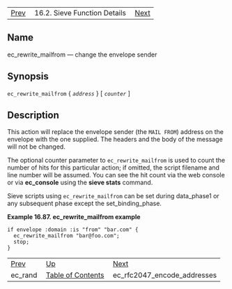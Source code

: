 |     |     |     |
| --- | --- | --- |
| [Prev](sieve.ref.ec_rand)  | 16.2. Sieve Function Details |  [Next](sieve.ref.ec_rfc2047_encode_addresses) |

<a name="sieve.ref.ec_rewrite_mailfrom"></a>
## Name

ec_rewrite_mailfrom — change the envelope sender

## Synopsis

`ec_rewrite_mailfrom` { *`address`* } [ *`counter`* ]

<a name="idp30397952"></a>
## Description

This action will replace the envelope sender (the `MAIL FROM`) address on the envelope with the one supplied. The headers and the body of the message will not be changed.

The optional counter parameter to `ec_rewrite_mailfrom` is used to count the number of hits for this particular action; if omitted, the script filename and line number will be assumed. You can see the hit count via the web console or via **ec_console** using the **sieve stats**       command.

Sieve scripts using `ec_rewrite_mailfrom` can be set during data_phase1 or any subsequent phase except the set_binding_phase.

<a name="example.ec_rewrite_mailfrom"></a>

**Example 16.87. ec_rewrite_mailfrom example**

```
if envelope :domain :is "from" "bar.com" {
  ec_rewrite_mailfrom "bar@foo.com";
  stop;
}
```


|     |     |     |
| --- | --- | --- |
| [Prev](sieve.ref.ec_rand)  | [Up](sieve.ref.files) |  [Next](sieve.ref.ec_rfc2047_encode_addresses) |
| ec_rand  | [Table of Contents](index) |  ec_rfc2047_encode_addresses |
